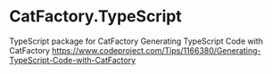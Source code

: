 # CatFactory.TypeScript
TypeScript package for CatFactory
Generating TypeScript Code with CatFactory https://www.codeproject.com/Tips/1166380/Generating-TypeScript-Code-with-CatFactory
